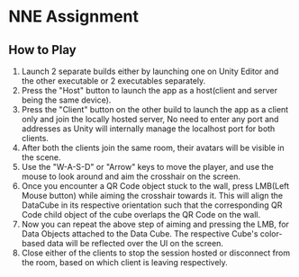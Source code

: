 # NNE Assignment
<h2>How to Play</h2>
<ol>
  <li>Launch 2 separate builds either by launching one on Unity Editor and the other executable or 2 executables separately.</li>
  <li>Press the "Host" button to launch the app as a host(client and server being the same device).</li>
  <li>Press the "Client" button on the other build to launch the app as a client only and join the locally hosted server, No need to enter any port and addresses as Unity will internally manage the localhost port for both clients.</li>
  <li>After both the clients join the same room, their avatars will be visible in the scene.</li>
  <li>Use the "W-A-S-D" or "Arrow" keys to move the player, and use the mouse to look around and aim the crosshair on the screen.</li>
  <li>Once you encounter a QR Code object stuck to the wall, press LMB(Left Mouse button) while aiming the crosshair towards it. This will align the DataCube in its respective orientation such that the corresponding QR Code child object of the cube overlaps the QR Code on the wall.</li>
  <li>Now you can repeat the above step of aiming and pressing the LMB, for Data Objects attached to the Data Cube. The respective Cube's color-based data will be reflected over the UI on the screen.</li>
  <li>Close either of the clients to stop the session hosted or disconnect from the room, based on which client is leaving respectively.</li>
</ol>
